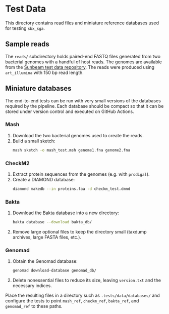 # Test Data

This directory contains read files and miniature reference databases used for testing `sbx_sga`.

## Sample reads

The `reads/` subdirectory holds paired-end FASTQ files generated from two bacterial genomes with a handful of host reads. The genomes are available from the [Sunbeam test data repository](https://github.com/sunbeam-labs/sunbeam/tree/main/tests/data/raw). The reads were produced using `art_illumina` with 150&nbsp;bp read length.

## Miniature databases

The end-to-end tests can be run with very small versions of the databases required by the pipeline. Each database should be compact so that it can be stored under version control and executed on GitHub Actions.

### Mash
1. Download the two bacterial genomes used to create the reads.
2. Build a small sketch:
   ```bash
   mash sketch -o mash_test.msh genome1.fna genome2.fna
   ```

### CheckM2
1. Extract protein sequences from the genomes (e.g. with `prodigal`).
2. Create a DIAMOND database:
   ```bash
   diamond makedb --in proteins.faa -d checkm_test.dmnd
   ```

### Bakta
1. Download the Bakta database into a new directory:
   ```bash
   bakta database --download bakta_db/
   ```
2. Remove large optional files to keep the directory small (taxdump archives, large FASTA files, etc.).

### Genomad
1. Obtain the Genomad database:
   ```bash
   genomad download-database genomad_db/
   ```
2. Delete nonessential files to reduce its size, leaving `version.txt` and the necessary indices.

Place the resulting files in a directory such as `.tests/data/databases/` and configure the tests to point `mash_ref`, `checkm_ref`, `bakta_ref`, and `genomad_ref` to these paths.

